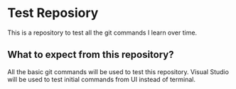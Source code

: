 # Test Reposiory
This is a repository to test all the git commands I learn over time.

## What to expect from this repository?
All the basic git commands will be used to test this repository.
Visual Studio will be used to test initial commands from UI instead of terminal.